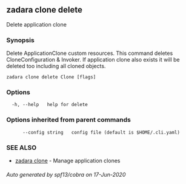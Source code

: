 ## zadara clone delete

Delete application clone

### Synopsis

Delete ApplicationClone custom resources.
This command deletes CloneConfiguration & Invoker.
If application clone also exists it will be deleted too including all cloned objects.

```
zadara clone delete Clone [flags]
```

### Options

```
  -h, --help   help for delete
```

### Options inherited from parent commands

```
      --config string   config file (default is $HOME/.cli.yaml)
```

### SEE ALSO

* [zadara clone](zadara_clone.md)	 - Manage application clones

###### Auto generated by spf13/cobra on 17-Jun-2020
